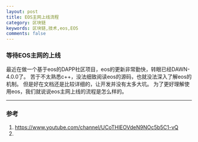 ```yaml
---
layout: post
title: EOS主网上线流程
category: 区块链
keywords: 区块链,技术,eos,EOS
comments: false
---
```


### 等待EOS主网的上线
最近在做一个基于eos的DAPP社区项目，eos的更新非常勤快，转眼已经DAWN-4.0.0了。
苦于不太熟悉c++，没法细致阅读eos的源码，也就没法深入了解eos的机制。
但是好在文档还是比较详细的，让开发并没有太多大坑。
为了更好理解使用eos，我们就说说eos主网上线的流程是怎么样的。



---
### 参考
1. https://www.youtube.com/channel/UCoTHlEOVdeN9NOc5b5C1-vQ
2. 
